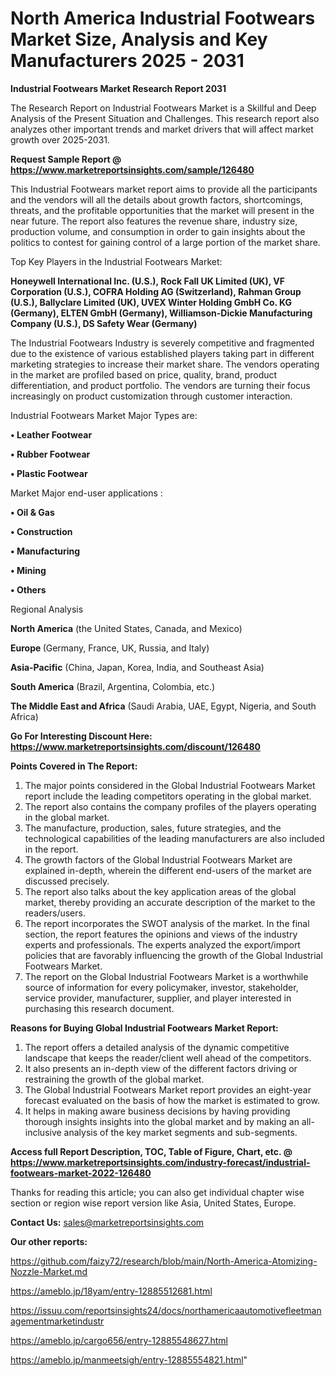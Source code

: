 # North America Industrial Footwears Market Size, Analysis and Key Manufacturers 2025 - 2031

<strong>Industrial Footwears Market Research Report 2031</strong>

The Research Report on Industrial Footwears Market is a Skillful and Deep Analysis of the Present Situation and Challenges. This research report also analyzes other important trends and market drivers that will affect market growth over 2025-2031.

<strong>Request Sample Report @ <a href=https://www.marketreportsinsights.com/sample/126480>https://www.marketreportsinsights.com/sample/126480</a></strong>

This Industrial Footwears market report aims to provide all the participants and the vendors will all the details about growth factors, shortcomings, threats, and the profitable opportunities that the market will present in the near future. The report also features the revenue share, industry size, production volume, and consumption in order to gain insights about the politics to contest for gaining control of a large portion of the market share.

Top Key Players in the Industrial Footwears Market:

<strong>Honeywell International Inc. (U.S.), Rock Fall UK Limited (UK), VF Corporation (U.S.), COFRA Holding AG (Switzerland), Rahman Group (U.S.), Ballyclare Limited (UK), UVEX Winter Holding GmbH Co. KG (Germany), ELTEN GmbH (Germany), Williamson-Dickie Manufacturing Company (U.S.), DS Safety Wear (Germany)</strong>

The Industrial Footwears Industry is severely competitive and fragmented due to the existence of various established players taking part in different marketing strategies to increase their market share. The vendors operating in the market are profiled based on price, quality, brand, product differentiation, and product portfolio. The vendors are turning their focus increasingly on product customization through customer interaction.

Industrial Footwears Market Major Types are:

<strong>• Leather Footwear

• Rubber Footwear

• Plastic Footwear</strong>

Market Major end-user applications :

<strong>• Oil & Gas

• Construction

• Manufacturing

• Mining

• Others</strong>

Regional Analysis

</u><strong><b>North America</b></strong> (the United States, Canada, and Mexico)

<strong><b>Europe </b></strong>(Germany, France, UK, Russia, and Italy)

<strong><b>Asia-Pacific</b></strong> (China, Japan, Korea, India, and Southeast Asia)

<strong><b>South America</b></strong> (Brazil, Argentina, Colombia, etc.)

<strong><b>The Middle East and Africa</b></strong> (Saudi Arabia, UAE, Egypt, Nigeria, and South Africa)

<strong>Go For Interesting Discount Here: <a href=https://www.marketreportsinsights.com/discount/126480>https://www.marketreportsinsights.com/discount/126480</a></strong>

<strong>Points Covered in The Report:</strong>
<ol>
  <li>The major points considered in the Global Industrial Footwears Market report include the leading competitors operating in the global market.</li>
  <li>The report also contains the company profiles of the players operating in the global market.</li>
  <li>The manufacture, production, sales, future strategies, and the technological capabilities of the leading manufacturers are also included in the report.</li>
  <li>The growth factors of the Global Industrial Footwears Market are explained in-depth, wherein the different end-users of the market are discussed precisely.</li>
  <li>The report also talks about the key application areas of the global market, thereby providing an accurate description of the market to the readers/users.</li>
  <li>The report incorporates the SWOT analysis of the market. In the final section, the report features the opinions and views of the industry experts and professionals. The experts analyzed the export/import policies that are favorably influencing the growth of the Global Industrial Footwears Market.</li>
  <li>The report on the Global Industrial Footwears Market is a worthwhile source of information for every policymaker, investor, stakeholder, service provider, manufacturer, supplier, and player interested in purchasing this research document.</li>
</ol>
<strong>Reasons for Buying Global Industrial Footwears Market Report:</strong>

<ol>
  <li>The report offers a detailed analysis of the dynamic competitive landscape that keeps the reader/client well ahead of the competitors.</li>
  <li>It also presents an in-depth view of the different factors driving or restraining the growth of the global market.</li>
  <li>The Global Industrial Footwears Market report provides an eight-year forecast evaluated on the basis of how the market is estimated to grow.</li>
  <li>It helps in making aware business decisions by having providing thorough insights insights into the global market and by making an all-inclusive analysis of the key market segments and sub-segments.</li>
</ol>
<strong>Access full Report Description, TOC, Table of Figure, Chart, etc. @ <a href=https://www.marketreportsinsights.com/industry-forecast/industrial-footwears-market-2022-126480>https://www.marketreportsinsights.com/industry-forecast/industrial-footwears-market-2022-126480</a></strong>


Thanks for reading this article; you can also get individual chapter wise section or region wise report version like Asia, United States, Europe.

<strong>Contact Us:</strong>
sales@marketreportsinsights.com

<strong>Our other reports:</strong>

<a href=https://github.com/faizy72/research/blob/main/North-America-Atomizing-Nozzle-Market.md>https://github.com/faizy72/research/blob/main/North-America-Atomizing-Nozzle-Market.md</a>

<a href=https://ameblo.jp/18yam/entry-12885512681.html>https://ameblo.jp/18yam/entry-12885512681.html</a>

<a href=https://issuu.com/reportsinsights24/docs/northamericaautomotivefleetmanagementmarketindustr>https://issuu.com/reportsinsights24/docs/northamericaautomotivefleetmanagementmarketindustr</a>

<a href=https://ameblo.jp/cargo656/entry-12885548627.html>https://ameblo.jp/cargo656/entry-12885548627.html</a>

<a href=https://ameblo.jp/manmeetsigh/entry-12885554821.html>https://ameblo.jp/manmeetsigh/entry-12885554821.html</a>"

